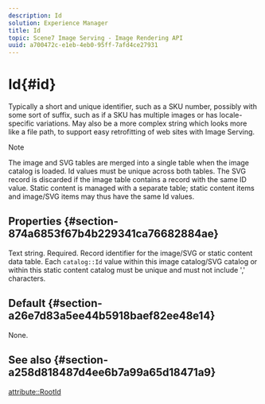 ```yaml
---
description: Id
solution: Experience Manager
title: Id
topic: Scene7 Image Serving - Image Rendering API
uuid: a700472c-e1eb-4eb0-95ff-7afd4ce27931
---
```


# Id{#id}

 Typically a short and unique identifier, such as a SKU number, possibly with some sort of suffix, such as if a SKU has multiple images or has locale-specific variations. May also be a more complex string which looks more like a file path, to support easy retrofitting of web sites with Image Serving.

>[!NOTE]
>
>The image and SVG tables are merged into a single table when the image catalog is loaded. Id values must be unique across both tables. The SVG record is discarded if the image table contains a record with the same ID value. Static content is managed with a separate table; static content items and image/SVG items may thus have the same Id values.

## Properties {#section-874a6853f67b4b229341ca76682884ae}

Text string. Required. Record identifier for the image/SVG or static content data table. Each `catalog::Id` value within this image catalog/SVG catalog or within this static content catalog must be unique and must not include ',' characters.

## Default {#section-a26e7d83a5ee44b5918baef82ee48e14}

None.

## See also {#section-a258d818487d4ee6b7a99a65d18471a9}

[attribute::RootId](../../../../../../is-api/image-catalog/image-serving-api-ref/c-image-catalog-reference/c-attributes-reference/r-rootid.md#reference-13653312925e4a08b90f99961d53f546)  
